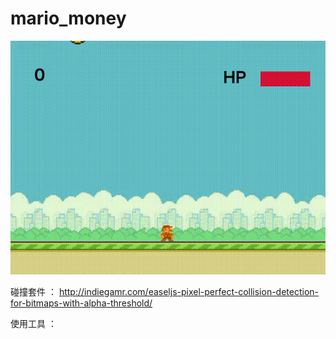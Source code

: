 # mario_money
![image](https://raw.githubusercontent.com/YoakeChaz/mario_money/main/%E7%94%BB%E9%9D%A2%E5%8F%8E%E9%8C%B2%202022-01-03%2011.02.11.gif)  

碰撞套件 ： http://indiegamr.com/easeljs-pixel-perfect-collision-detection-for-bitmaps-with-alpha-threshold/  

使用工具 ： 
